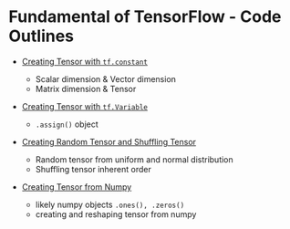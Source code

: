 # Fundamental of TensorFlow -  Code Outlines

- <a href='01 - Tensorflow.ipynb'>Creating Tensor with `tf.constant`</a>
    - Scalar dimension & Vector dimension
    - Matrix dimension & Tensor 
- <a href='./02 - Creating Tensor.ipynb'>Creating Tensor with `tf.Variable`</a>
    - `.assign()` object

- <a href='./03 - Random & Shuffling Tensor.ipynb'>Creating Random Tensor and Shuffling Tensor</a>
    - Random tensor from uniform and normal distribution
    - Shuffling tensor inherent order
- <a href='./04 - Tensor from Numpy.ipynb'>Creating Tensor from Numpy</a>
    - likely numpy objects `.ones(), .zeros()`
    - creating and reshaping tensor from numpy